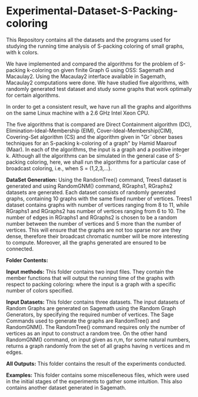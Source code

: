 # Experimental-Dataset-S-Packing-coloring

This Repository contains all the datasets and the programs used for studying the running time analysis of 
S-packing coloring of small graphs, with k colors. 

We have implemented and compared the algorithms for the problem of S-packing k-coloring on given finite
Graph G using OSS: Sagemath and Macaulay2. Using the Macaulay2 interface available in Sagemath, Macaulay2
computations were done. We have studied five algorithms, with randomly generated test dataset and study 
some graphs that work optimally for certain algorithms.  

In order to get a consistent result, we have run all the graphs and algorithms on the same Linux machine 
with a 2.6 GHz Intel Xeon CPU.

The five algorithms that is compared are Direct Containment algorithm (DC), Elimination-Ideal-Membership (EIM),
Cover-Ideal-Membership(CIM), Covering-Set algorithm (CS) and the algorithm given in "Gr¨obner bases techniques 
for an S-packing k-coloring of a graph" by Hamid Maarouf (Maar). In each of the algorithms, the input is a graph 
and a positive integer k. Although all the algorithms can be simulated in the general case of S-packing coloring, 
here, we shall run the algorithms for a particular case of broadcast coloring, i.e., when S = (1,2,3,...).


**DataSet Generation:**  Using the RandomTree() command, Trees1 dataset is generated and using RandomGNM()
command, RGraphs1, RGraphs2 datasets are generated. Each dataset consists of randomly generated graphs, 
containing 10 graphs with the same fixed number of vertices. Trees1 dataset contains graphs with 
number of vertices ranging from 8 to 11, while RGraphs1 and RGraphs2 has number of vertices ranging 
from 6 to 10. The number of edges in RGraphs1 and RGraphs2 is chosen to be a random number between the 
number of vertices and 5 more than the number of vertices. This will ensure that the graphs are not too
sparse nor are they dense, therefore their broadcast chromatic number will be more interesting to compute. 
Moreover, all the graphs generated are ensured to be connected. 


**Folder Contents:**

**Input methods:** This folder contains two input files. They contain the member functions that will output the running 
time of the graphs with respect to packing coloring: where the input is a graph with a specific number of colors specified.

**Input Datasets:** This folder contains three datasets. The input datasets of Random Graphs are generated 
on Sagemath using the Random Graph Generators, by specifying the required number of vertices. The Sage 
Commands used to generate the graphs are RandomTree() and RandomGNM(). The RandomTree() command requires
only the number of vertices as an input to construct a random tree. On the other hand RandomGNM() 
command, on input given as n,m, for some natural numbers, returns a graph randomly from the set of 
all graphs having n vertices and m edges.  


**All Outputs:** This folder contains the result of the experiments conducted. 

**Examples:** This folder contains some miscelleneous files, which were used in the initial stages of the experiments 
to gather some intuition. This also contains another dataset generated in Sagemath.
